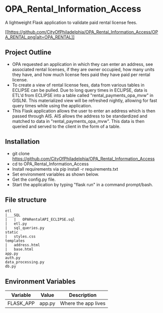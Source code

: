 # OPA_Rental_Information_Access
A lightweight Flask application to validate paid rental license fees.

[[https://github.com/CityOfPhiladelphia/OPA_Rental_Information_Access/OPA_RENTAL.png|alt=OPA_RENTAL]]

## Project Outline
- OPA requested an application in which they can enter an address, see associated rental licenses, if they are owner occupied, how many units they have, and how much license fees paid they have paid per rental license.
- To create a view of rental license fees, data from various tables in ECLIPSE can be pulled. Due to long query times in ECLIPSE, data is ETL'd from ECLIPSE into a table called "rental_payments_opa_mvw" in GISLNI. This materialized view will be refreshed nightly, allowing for fast query times while using the application.
- This Flask application allows the user to enter an address which is then passed through AIS. AIS allows the address to be standardized and matched to data in "rental_payments_opa_mvw". This data is then queried and served to the client in the form of a table.

## Installation
- git clone https://github.com/CityOfPhiladelphia/OPA_Rental_Information_Access
- cd to OPA_Rental_Information_Access
- Install requirements via pip install -r requirements.txt
- Set environment variables as shown below.
- Get the config.py file.
- Start the application by typing "flask run" in a command prompt/bash.

## File structure
```
etl
|___SQL
|   |   OPARentalAPI_ECLIPSE.sql
|   etl.py
|   sql_queries.py
static
|   styles.css
templates
|   address.html
|   base.html
app.py
auth.py
data_processing.py
db.py
```
## Environment Variables
| Variable     | Value                       | Description                                      |
| ------------ | --------------------------- | ------------------------------------------------ |
| FLASK_APP    | app.py                      | Where the app lives                              |
